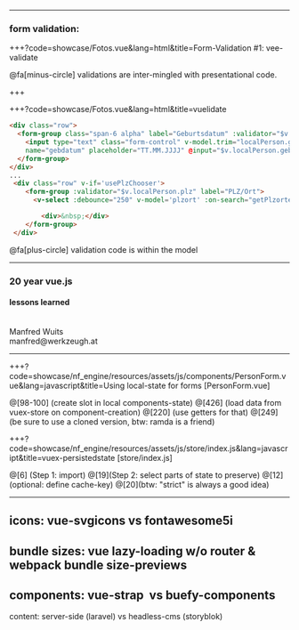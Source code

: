 
---
### form validation: 

+++?code=showcase/Fotos.vue&lang=html&title=Form-Validation #1: vee-validate 

<div class="small">@fa[minus-circle] validations are inter-mingled with presentational code.</div>

+++

+++?code=showcase/Fotos.vue&lang=html&title=vuelidate

```html
<div class="row">
  <form-group class="span-6 alpha" label="Geburtsdatum" :validator="$v.localPerson.gebdatum">
    <input type="text" class="form-control" v-model.trim="localPerson.gebdatum" 
    name="gebdatum" placeholder="TT.MM.JJJJ" @input="$v.localPerson.gebdatum.$touch()">
  </form-group>
</div>
...
 <div class="row" v-if='usePlzChooser'>
    <form-group :validator="$v.localPerson.plz" label="PLZ/Ort">
      <v-select :debounce="250" v-model='plzort' :on-search="getPlzorte" :options='plzorte' placeholder="Suche PLZ/Ort" @change="$v.localPerson.plz.$touch()" />

        <div>&nbsp;</div>
    </form-group>
 </div>

```
<div class="small">@fa[plus-circle] validation code is within the model</div>


---

### 20 year vue.js
#### lessons learned
<div>&nbsp;</div>
<div class=""></div>

<div class="left small">
Manfred <span class="color1">Wuits</span><br>
manfred@werkzeugh.at
</div>

---

+++?code=showcase/nf_engine/resources/assets/js/components/PersonForm.vue&lang=javascript&title=Using local-state for forms [PersonForm.vue]

@[98-100] (create slot in local components-state)
@[426] (load data from vuex-store on component-creation)
@[220] (use getters for that)
@[249] (be sure to use a cloned version, btw: ramda is a friend)


+++?code=showcase/nf_engine/resources/assets/js/store/index.js&lang=javascript&title=vuex-persistedstate [store/index.js]

@[6] (Step 1: import)
@[19](Step 2: select parts of state to preserve)
@[12](optional: define cache-key)
@[20](btw: "strict" is always a good idea)



---





icons: 
vue-svgicons  vs fontawesome5i
---
bundle sizes: 
vue lazy-loading w/o router & webpack bundle size-previews 
---
components: 
vue-strap  vs  buefy-components 
---
content: 
server-side (laravel)  vs  headless-cms (storyblok)

